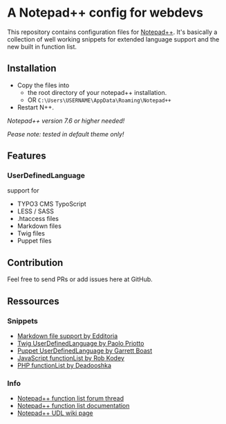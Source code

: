 # A Notepad++ config for webdevs

This repository contains configuration files for [Notepad++](http://notepad-plus-plus.org/).
It's basically a collection of well working snippets for extended language support and the new built in function list.


## Installation

* Copy the files into 
	* the root directory of your notepad++ installation. 
	* OR `C:\Users\USERNAME\AppData\Roaming\Notepad++`
* Restart N++.

_Notepad++ version 7.6 or higher needed!_

_Pease note: tested in default theme only!_


## Features
	
### UserDefinedLanguage

support for 

* TYPO3 CMS TypoScript
* LESS / SASS
* .htaccess files
* Markdown files
* Twig files
* Puppet files

	
## Contribution

Feel free to send PRs or add issues here at GitHub.


## Ressources

### Snippets
* [Markdown file support by Edditoria](https://github.com/Edditoria/markdown_npp_zenburn)
* [Twig UserDefinedLanguage by Paolo Priotto](http://sourceforge.net/apps/mediawiki/notepad-plus/index.php?title=User_Defined_Language_Files#T)
* [Puppet UserDefinedLanguage by Garrett Boast](http://garrettboast.com/development.php)
* [JavaScript functionList by Rob Kodey](https://sourceforge.net/p/notepad-plus/discussion/331753/thread/b9d2fe00/#70bc)
* [PHP functionList by Deadooshka](https://sourceforge.net/p/notepad-plus/discussion/331753/thread/b9d2fe00/#1fc8)

### Info
* [Notepad++ function list forum thread](http://sourceforge.net/p/notepad-plus/discussion/331753/thread/b9d2fe00/)
* [Notepad++ function list documentation](http://sourceforge.net/apps/mediawiki/notepad-plus/index.php?title=Editing_Configuration_Files#FunctionList)
* [Notepad++ UDL wiki page](http://sourceforge.net/apps/mediawiki/notepad-plus/index.php?title=User_Defined_Language_Files)

